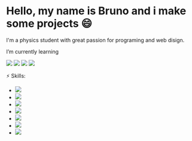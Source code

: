 <h1>Hello, my name is Bruno and i make some projects &#128516</h1>

<p>I'm a physics student with great passion for programing and web disign.</p>

<div>
  <p>I’m currently learning</p>
   <img src="https://img.shields.io/badge/PHP-777BB4?style=for-the-badge&logo=php&logoColor=white" />
   <img src="https://img.shields.io/badge/MySQL-00000F?style=for-the-badge&logo=mysql&logoColor=white" />
   <img src ="https://img.shields.io/badge/React-20232A?style=for-the-badge&logo=react&logoColor=61DAFB" />
   <img src="https://img.shields.io/badge/Laravel-FF2D20?style=for-the-badge&logo=laravel&logoColor=white" />
</div>

<div>
  <p>⚡ Skills:</p>
  <ul>
    <li><img src="https://img.shields.io/badge/Node.js-339933?style=for-the-badge&logo=nodedotjs&logoColor=white" /></li>
    <li><img src="https://img.shields.io/badge/Bootstrap-563D7C?style=for-the-badge&logo=bootstrap&logoColor=white" /></li>
    <li><img src="https://img.shields.io/badge/next.js-000000?style=for-the-badge&logo=nextdotjs&logoColor=white" /></li>
    <li><img src="https://img.shields.io/badge/HTML5-E34F26?style=for-the-badge&logo=html5&logoColor=white" /></li>
    <li><img src="https://img.shields.io/badge/CSS3-1572B6?style=for-the-badge&logo=css3&logoColor=white" /></li>
    <li><img src="https://img.shields.io/badge/JavaScript-F7DF1E?style=for-the-badge&logo=javascript&logoColor=black" /></li>
    <li><img src="https://img.shields.io/badge/Python-3776AB?style=for-the-badge&logo=python&logoColor=white" /></li>
  </ul>
</div>


<!--
**LuffBell/LuffBell** is a ✨ _special_ ✨ repository because its `README.md` (this file) appears on your GitHub profile.

Here are some ideas to get you started:

- 🔭 I’m currently working on ...
- 🌱 I’m currently learning ...
- 👯 I’m looking to collaborate on ...
- 🤔 I’m looking for help with ...
- 💬 Ask me about ...
- 📫 How to reach me: ...
- 😄 Pronouns: ...
- ⚡ Fun fact: ...
-->
